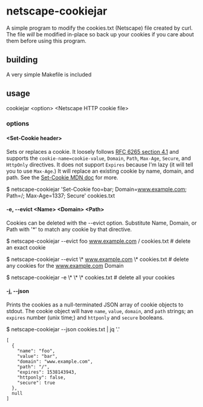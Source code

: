# netscape-cookiejar
A simple program to modify the cookies.txt (Netscape) file created by curl. The file _will_ be modified in-place so back up your cookies if you care about them before using this program.

## building
A very simple Makefile is included

## usage
cookiejar \<option\> \<Netscape HTTP cookie file\>

### options
#### \<Set-Cookie header\>
Sets or replaces a cookie. It loosely follows [RFC 6265 section 4.1](https://tools.ietf.org/html/rfc6265#section-4.1) and supports the `cookie-name=cookie-value`, `Domain`, `Path`, `Max-Age`, `Secure`, and `HttpOnly` directives. It does not support `Expires` because I'm lazy (it will tell you to use `Max-Age`.) It will replace an existing cookie by name, domain, and path. See the [Set-Cookie MDN doc](https://developer.mozilla.org/en-US/docs/Web/HTTP/Headers/Set-Cookie) for more.

\$ netscape-cookiejar 'Set-Cookie foo=bar; Domain=www.example.com; Path=/; Max-Age=1337; Secure' cookies.txt

#### -e, --evict \<Name\> \<Domain\> \<Path\>
Cookies can be deleted with the --evict option. Substitute Name, Domain, or Path with '\*' to match any cookie by that directive.

\$ netscape-cookiejar --evict foo www.example.com / cookies.txt # delete an exact cookie

\$ netscape-cookiejar --evict \\\* www.example.com \\\* cookies.txt # delete any cookies for the www.example.com Domain

\$ netscape-cookiejar -e \\\* \\\* \\\* cookies.txt # delete all your cookies

#### -j, --json
Prints the cookies as a null-terminated JSON array of cookie objects to stdout. The cookie object will have `name`, `value`, `domain`, and `path` strings; an `expires` number (unix time;) and `httponly` and `secure` booleans.

\$ netscape-cookiejar --json cookies.txt | jq '.'
```
[
  {
    "name": "foo",
    "value": "bar",
    "domain": "www.example.com",
    "path": "/",
    "expires": 1538143943,
    "httponly": false,
    "secure": true
  },
  null
]
```
